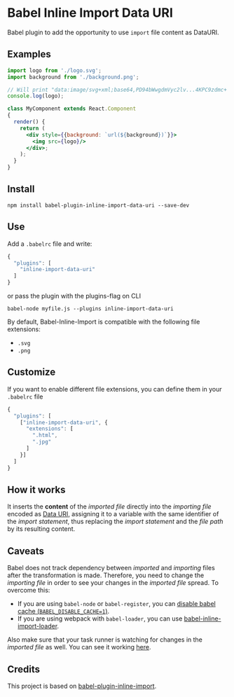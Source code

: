# Babel Inline Import Data URI

Babel plugin to add the opportunity to use `import` file content as DataURI.

## Examples

```jsx
import logo from './logo.svg';
import background from './background.png';

// Will print "data:image/svg+xml;base64,PD94bWwgdmVyc2lv...4KPC9zdmc+';"
console.log(logo);

class MyComponent extends React.Component
{
  render() {
    return (
      <div style={{background: `url(${background})`}}>
        <img src={logo}/>
      </div>;
    );
  }
}
```

## Install
```
npm install babel-plugin-inline-import-data-uri --save-dev
```

## Use
Add a `.babelrc` file and write:
```javascript
{
  "plugins": [
    "inline-import-data-uri"
  ]
}
```
or pass the plugin with the plugins-flag on CLI
```
babel-node myfile.js --plugins inline-import-data-uri
```

By default, Babel-Inline-Import is compatible with the following file extensions:

* `.svg`
* `.png`


## Customize
If you want to enable different file extensions, you can define them in your `.babelrc` file
```javascript
{
  "plugins": [
    ["inline-import-data-uri", {
      "extensions": [
        ".html",
        ".jpg"
      ]
    }]
  ]
}
```

## How it works

It inserts the __content__ of the _imported file_ directly into the _importing file_ encoded as [Data URI](https://developer.mozilla.org/en-US/docs/Web/HTTP/Basics_of_HTTP/Data_URIs), assigning it to a variable with the same identifier of the _import statement_, thus replacing the _import statement_ and the _file path_ by its resulting content.

## Caveats

Babel does not track dependency between _imported_ and _importing_ files after the transformation is made. Therefore, you need to change the _importing file_ in order to see your changes in the _imported file_ spread. To overcome this:

* If you are using `babel-node` or `babel-register`, you can [disable babel cache (`BABEL_DISABLE_CACHE=1`)](https://babeljs.io/docs/usage/babel-register/#environment-variables-babel-disable-cache).
* If you are using webpack with `babel-loader`, you can use [babel-inline-import-loader](https://github.com/elliottsj/babel-inline-import-loader).

Also make sure that your task runner is watching for changes in the _imported file_ as well. You can see it working [here](https://github.com/Quadric/perfect-graphql-starter/blob/master/nodemon.json).


## Credits
This project is based on [babel-plugin-inline-import](https://github.com/Quadric/babel-plugin-inline-import).
